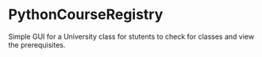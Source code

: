 # PythonCourseRegistry
Simple GUI for a University class for stutents to check for classes and view the prerequisites.

